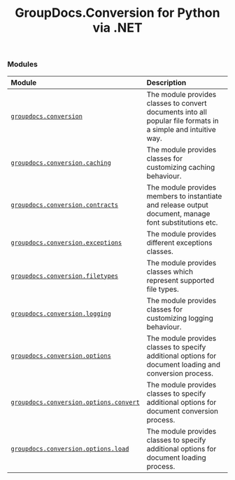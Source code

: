 ﻿---
title: GroupDocs.Conversion for Python via .NET
second_title: GroupDocs.Conversion for Python via .NET API References
description: 
type: docs
weight: 10
url: /python-net/
is_root: true
version: 24.12
---

### Modules
| Module | Description |
| :- | :- |
| [`groupdocs.conversion`](/conversion/python-net/groupdocs.conversion) | The module provides classes to convert documents into all popular file formats in a simple and intuitive way. |
| [`groupdocs.conversion.caching`](/conversion/python-net/groupdocs.conversion.caching) | The module provides classes for customizing caching behaviour. |
| [`groupdocs.conversion.contracts`](/conversion/python-net/groupdocs.conversion.contracts) | The module provides members to instantiate and release output document, manage font substitutions etc. |
| [`groupdocs.conversion.exceptions`](/conversion/python-net/groupdocs.conversion.exceptions) | The module provides different exceptions classes. |
| [`groupdocs.conversion.filetypes`](/conversion/python-net/groupdocs.conversion.filetypes) | The module provides classes which represent supported file types. |
| [`groupdocs.conversion.logging`](/conversion/python-net/groupdocs.conversion.logging) | The module provides classes for customizing logging behaviour. |
| [`groupdocs.conversion.options`](/conversion/python-net/groupdocs.conversion.options) | The module provides classes to specify additional options for document loading and conversion process. |
| [`groupdocs.conversion.options.convert`](/conversion/python-net/groupdocs.conversion.options.convert) | The module provides classes to specify additional options for document conversion process. |
| [`groupdocs.conversion.options.load`](/conversion/python-net/groupdocs.conversion.options.load) | The module provides classes to specify additional options for document loading process. |


